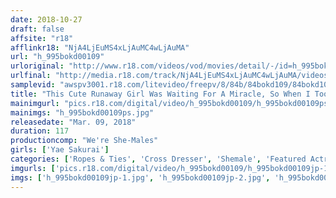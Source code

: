 ```yaml
---
date: 2018-10-27
draft: false
affsite: "r18"
afflinkr18: "NjA4LjEuMS4xLjAuMC4wLjAuMA"
url: "h_995bokd00109"
urloriginal: "http://www.r18.com/videos/vod/movies/detail/-/id=h_995bokd00109"
urlfinal: "http://media.r18.com/track/NjA4LjEuMS4xLjAuMC4wLjAuMA/videos/vod/movies/detail/-/id=h_995bokd00109"
samplevid: "awspv3001.r18.com/litevideo/freepv/8/84b/84bokd109/84bokd109_dmb_w.mp4"
title: "This Cute Runaway Girl Was Waiting For A Miracle, So When I Took Her Home, I Found Out That She Was A Seriously Bitchy Maso She-Male Yae Sakurai"
mainimgurl: "pics.r18.com/digital/video/h_995bokd00109/h_995bokd00109ps.jpg"
mainimgs: "h_995bokd00109ps.jpg"
releasedate: "Mar. 09, 2018"
duration: 117
productioncomp: "We're She-Males"
girls: ['Yae Sakurai']
categories: ['Ropes & Ties', 'Cross Dresser', 'Shemale', 'Featured Actress', 'Nymphomaniac', 'Creampie', 'Anal Sex', 'Hi-Def']
imgurls: ['pics.r18.com/digital/video/h_995bokd00109/h_995bokd00109jp-1.jpg', 'pics.r18.com/digital/video/h_995bokd00109/h_995bokd00109jp-2.jpg', 'pics.r18.com/digital/video/h_995bokd00109/h_995bokd00109jp-3.jpg', 'pics.r18.com/digital/video/h_995bokd00109/h_995bokd00109jp-4.jpg', 'pics.r18.com/digital/video/h_995bokd00109/h_995bokd00109jp-5.jpg', 'pics.r18.com/digital/video/h_995bokd00109/h_995bokd00109jp-6.jpg', 'pics.r18.com/digital/video/h_995bokd00109/h_995bokd00109jp-7.jpg', 'pics.r18.com/digital/video/h_995bokd00109/h_995bokd00109jp-8.jpg', 'pics.r18.com/digital/video/h_995bokd00109/h_995bokd00109jp-9.jpg', 'pics.r18.com/digital/video/h_995bokd00109/h_995bokd00109jp-10.jpg', 'pics.r18.com/digital/video/h_995bokd00109/h_995bokd00109jp-11.jpg', 'pics.r18.com/digital/video/h_995bokd00109/h_995bokd00109jp-12.jpg', 'pics.r18.com/digital/video/h_995bokd00109/h_995bokd00109jp-13.jpg', 'pics.r18.com/digital/video/h_995bokd00109/h_995bokd00109jp-14.jpg', 'pics.r18.com/digital/video/h_995bokd00109/h_995bokd00109jp-15.jpg', 'pics.r18.com/digital/video/h_995bokd00109/h_995bokd00109jp-16.jpg', 'pics.r18.com/digital/video/h_995bokd00109/h_995bokd00109jp-17.jpg', 'pics.r18.com/digital/video/h_995bokd00109/h_995bokd00109jp-18.jpg', 'pics.r18.com/digital/video/h_995bokd00109/h_995bokd00109jp-19.jpg', 'pics.r18.com/digital/video/h_995bokd00109/h_995bokd00109jp-20.jpg']
imgs: ['h_995bokd00109jp-1.jpg', 'h_995bokd00109jp-2.jpg', 'h_995bokd00109jp-3.jpg', 'h_995bokd00109jp-4.jpg', 'h_995bokd00109jp-5.jpg', 'h_995bokd00109jp-6.jpg', 'h_995bokd00109jp-7.jpg', 'h_995bokd00109jp-8.jpg', 'h_995bokd00109jp-9.jpg', 'h_995bokd00109jp-10.jpg', 'h_995bokd00109jp-11.jpg', 'h_995bokd00109jp-12.jpg', 'h_995bokd00109jp-13.jpg', 'h_995bokd00109jp-14.jpg', 'h_995bokd00109jp-15.jpg', 'h_995bokd00109jp-16.jpg', 'h_995bokd00109jp-17.jpg', 'h_995bokd00109jp-18.jpg', 'h_995bokd00109jp-19.jpg', 'h_995bokd00109jp-20.jpg']
---
```

